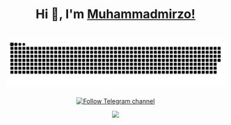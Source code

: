 <h1 align="center">Hi 👋, I'm <a href="https://muhammadmirzo.uz/">Muhammadmirzo!</a></h1>

<h1 align="center">
  <a href="https://muhammadmirzo.uz/"><img src="snake.svg" alt="Muhammadmirzo"/></a>
</h1>

<p align="center">
  <a href="https://buymeacoffee.com/muhammadmirzo>
  <img alt="Follow theMir8" src="https://img.shields.io/static/v1?label=Follow&message=Muhammadmirzo8&style=for-the-badge&color=4A90E2&labelColor=222222" />

  <a href="https://t.me/joinchat/R4UJSKvmT-0FFiet">
  <img alt="Follow Telegram channel" src="https://img.shields.io/static/v1?label=Follow&message=Telegram-Channel&style=for-the-badge&color=4A90E2&labelColor=222222" /></a> 
</p>


<div align="center">
  <a href="https://u8views.com/github/muhammadmirzomd"><img src="https://u8views.com/api/v1/github/profiles/197096556/views/day-week-month-total-count.svg"></a>
</div>

